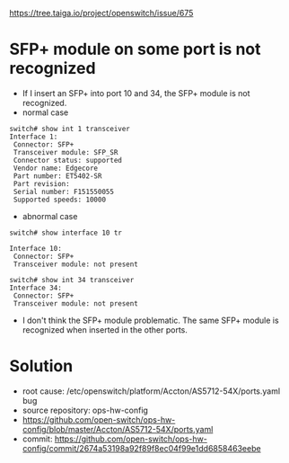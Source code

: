 https://tree.taiga.io/project/openswitch/issue/675

# SFP+ module on some port is not recognized
- If I insert an SFP+ into port 10 and 34, the SFP+ module is not recognized.
- normal case
```
switch# show int 1 transceiver
Interface 1:
 Connector: SFP+
 Transceiver module: SFP_SR
 Connector status: supported
 Vendor name: Edgecore
 Part number: ET5402-SR
 Part revision:
 Serial number: F151550055
 Supported speeds: 10000
```
- abnormal case
```
switch# show interface 10 tr

Interface 10:
 Connector: SFP+
 Transceiver module: not present

switch# show int 34 transceiver
Interface 34:
 Connector: SFP+
 Transceiver module: not present
```
- I don't think the SFP+ module problematic. The same SFP+ module is recognized when inserted in the other ports.

# Solution
- root cause: /etc/openswitch/platform/Accton/AS5712-54X/ports.yaml bug
- source repository: ops-hw-config
- https://github.com/open-switch/ops-hw-config/blob/master/Accton/AS5712-54X/ports.yaml
- commit: https://github.com/open-switch/ops-hw-config/commit/2674a53198a92f89f8ec04f99e1dd6858463eebe
